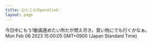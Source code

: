 ```yaml
---
title: ひとことのpermlink
layout: page
---
```

<div class="box" dt="1675663205986">
  今日中にもう1動画進めたい所だが燃え尽き。買い物にでも行くかなぁ。
  <div class="content is-small">Mon Feb 06 2023 15:00:05 GMT+0900 (Japan Standard Time)</div>
</div>